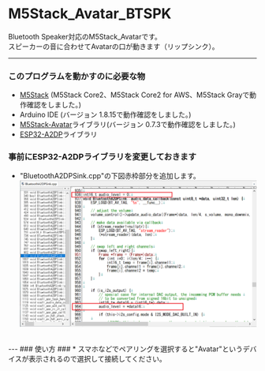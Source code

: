 # M5Stack_Avatar_BTSPK
Bluetooth Speaker対応のM5Stack_Avatarです。<br>
スピーカーの音に合わせてAvatarの口が動きます（リップシンク）。<br>

---
### このプログラムを動かすのに必要な物 ###
* [M5Stack](http://www.m5stack.com/ "Title") (M5Stack Core2、M5Stack Core2 for AWS、M5Stack Grayで動作確認をしました。)<br>
* Arduino IDE (バージョン 1.8.15で動作確認をしました。)<br>
* [M5Stack-Avatar](https://github.com/meganetaaan/m5stack-avatar/ "Title")ライブラリ(バージョン 0.7.3で動作確認をしました。)<br>
* [ESP32-A2DP](https://github.com/pschatzmann/ESP32-A2DP/ "Title")ライブラリ<br>

### 事前にESP32-A2DPライブラリを変更しておきます ###
* "BluetoothA2DPSink.cpp"の下図赤枠部分を追加します。<br>
![画像1](images/image1.png)<br>
<br>
---
### 使い方 ###
* スマホなどでペアリングを選択すると"Avatar"というデバイスが表示されるので選択して接続してください。
<br><br>

